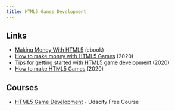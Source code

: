 ```yaml
---
title: HTML5 Games Development
---
```


## Links
- [Making Money With HTML5][1] (ebook)
- [How to make money with HTML5 Games][2] (2020)
- [Tips for getting started with HTML5 game development][3] (2020)
- [How to make HTML5 Games][4] (2020)

## Courses
- [HTML5 Game Development][5] - Udacity Free Course

[1]:	https://www.truevalhalla.com/blog/ebook
[2]:	https://freakxapps.com/how-to-make-money-with-html5-games/
[3]:	https://freakxapps.com/tips-for-getting-started-with-html5-game-development/
[4]:	https://freakxapps.com/a-complete-guide-on-how-to-make-html5-games/
[5]:	https://www.udacity.com/course/html5-game-development--cs255